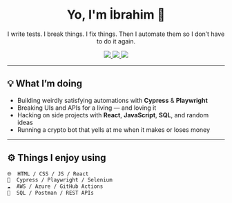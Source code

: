 <!-- README.md for AltyIbrhm -->

<h1 align="center">Yo, I'm İbrahim 👋</h1>
<p align="center">
  I write tests. I break things. I fix things. Then I automate them so I don’t have to do it again.
</p>

<p align="center">
  <a href="https://www.linkedin.com/in/ibrahim-a-321905254" target="_blank">
    <img src="https://img.shields.io/badge/-LinkedIn-blue?logo=linkedin&style=flat" />
  </a>
  <a href="mailto:ibrhm.altay.12@gmail.com">
    <img src="https://img.shields.io/badge/-Email-red?logo=gmail&style=flat" />
  </a>
  <img src="https://komarev.com/ghpvc/?username=AltyIbrhm&label=visits&color=lightgray" />
</p>

---

## 💡 What I’m doing

- Building weirdly satisfying automations with **Cypress** & **Playwright**
- Breaking UIs and APIs for a living — and loving it
- Hacking on side projects with **React**, **JavaScript**, **SQL**, and random ideas
- Running a crypto bot that yells at me when it makes or loses money

---

## ⚙️ Things I enjoy using

```txt
🌐  HTML / CSS / JS / React
🧪  Cypress / Playwright / Selenium
☁️  AWS / Azure / GitHub Actions
🧠  SQL / Postman / REST APIs
